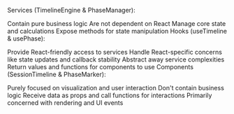 Services (TimelineEngine & PhaseManager):

Contain pure business logic
Are not dependent on React
Manage core state and calculations
Expose methods for state manipulation
Hooks (useTimeline & usePhase):

Provide React-friendly access to services
Handle React-specific concerns like state updates and callback stability
Abstract away service complexities
Return values and functions for components to use
Components (SessionTimeline & PhaseMarker):

Purely focused on visualization and user interaction
Don't contain business logic
Receive data as props and call functions for interactions
Primarily concerned with rendering and UI events
